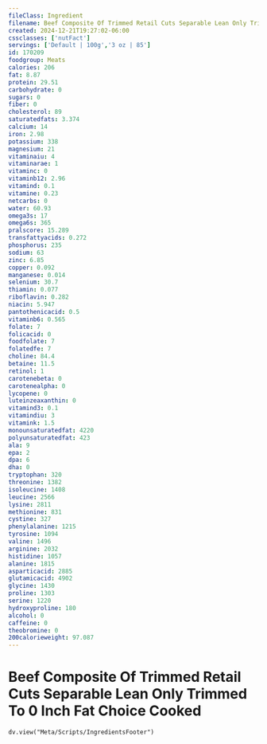 ```yaml
---
fileClass: Ingredient
filename: Beef Composite Of Trimmed Retail Cuts Separable Lean Only Trimmed To 0 Inch Fat Choice Cooked
created: 2024-12-21T19:27:02-06:00
cssclasses: ['nutFact']
servings: ['Default | 100g','3 oz | 85']
id: 170209
foodgroup: Meats
calories: 206
fat: 8.87
protein: 29.51
carbohydrate: 0
sugars: 0
fiber: 0
cholesterol: 89
saturatedfats: 3.374
calcium: 14
iron: 2.98
potassium: 338
magnesium: 21
vitaminaiu: 4
vitaminarae: 1
vitaminc: 0
vitaminb12: 2.96
vitamind: 0.1
vitamine: 0.23
netcarbs: 0
water: 60.93
omega3s: 17
omega6s: 365
pralscore: 15.289
transfattyacids: 0.272
phosphorus: 235
sodium: 63
zinc: 6.85
copper: 0.092
manganese: 0.014
selenium: 30.7
thiamin: 0.077
riboflavin: 0.282
niacin: 5.947
pantothenicacid: 0.5
vitaminb6: 0.565
folate: 7
folicacid: 0
foodfolate: 7
folatedfe: 7
choline: 84.4
betaine: 11.5
retinol: 1
carotenebeta: 0
carotenealpha: 0
lycopene: 0
luteinzeaxanthin: 0
vitamind3: 0.1
vitamindiu: 3
vitamink: 1.5
monounsaturatedfat: 4220
polyunsaturatedfat: 423
ala: 9
epa: 2
dpa: 6
dha: 0
tryptophan: 320
threonine: 1382
isoleucine: 1408
leucine: 2566
lysine: 2811
methionine: 831
cystine: 327
phenylalanine: 1215
tyrosine: 1094
valine: 1496
arginine: 2032
histidine: 1057
alanine: 1815
asparticacid: 2885
glutamicacid: 4902
glycine: 1430
proline: 1303
serine: 1220
hydroxyproline: 180
alcohol: 0
caffeine: 0
theobromine: 0
200calorieweight: 97.087
---
```


# Beef Composite Of Trimmed Retail Cuts Separable Lean Only Trimmed To 0 Inch Fat Choice Cooked

```dataviewjs
dv.view("Meta/Scripts/IngredientsFooter")
```